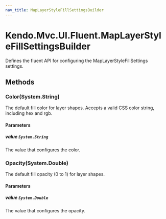 ```yaml
---
nav_title: MapLayerStyleFillSettingsBuilder
---
```


# Kendo.Mvc.UI.Fluent.MapLayerStyleFillSettingsBuilder
Defines the fluent API for configuring the MapLayerStyleFillSettings settings.




## Methods


### Color(System.String)
The default fill color for layer shapes.
            Accepts a valid CSS color string, including hex and rgb.


#### Parameters

##### value `System.String`
The value that configures the color.





### Opacity(System.Double)
The default fill opacity (0 to 1) for layer shapes.


#### Parameters

##### value `System.Double`
The value that configures the opacity.






